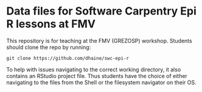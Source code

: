 # Data files for Software Carpentry Epi R lessons at FMV

This repository is for teaching at the FMV (GREZOSP) workshop. Students should
clone the repo by running:

	git clone https://github.com/dhaine/swc-epi-r

To help with issues navigating to the correct working directory, it also
contains an RStudio project file. Thus students have the choice of either
navigating to the files from the Shell or the filesystem navigator on their OS.
